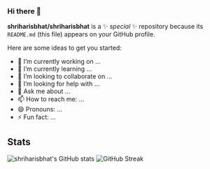 ### Hi there 👋


**shriharisbhat/shriharisbhat** is a ✨ _special_ ✨ repository because its `README.md` (this file) appears on your GitHub profile.

Here are some ideas to get you started:

- 🔭 I’m currently working on ...
- 🌱 I’m currently learning ...
- 👯 I’m looking to collaborate on ...
- 🤔 I’m looking for help with ...
- 💬 Ask me about ...
- 📫 How to reach me: ...
- 😄 Pronouns: ...
- ⚡ Fun fact: ...

## Stats

![shriharisbhat's GitHub stats](https://github-readme-stats.vercel.app/api?username=shriharisbhat&count_private=true&show_icons=true&theme=github_dark)
![GitHub Streak](https://github-readme-streak-stats.herokuapp.com?user=shriharisbhat&theme=github-dark)
